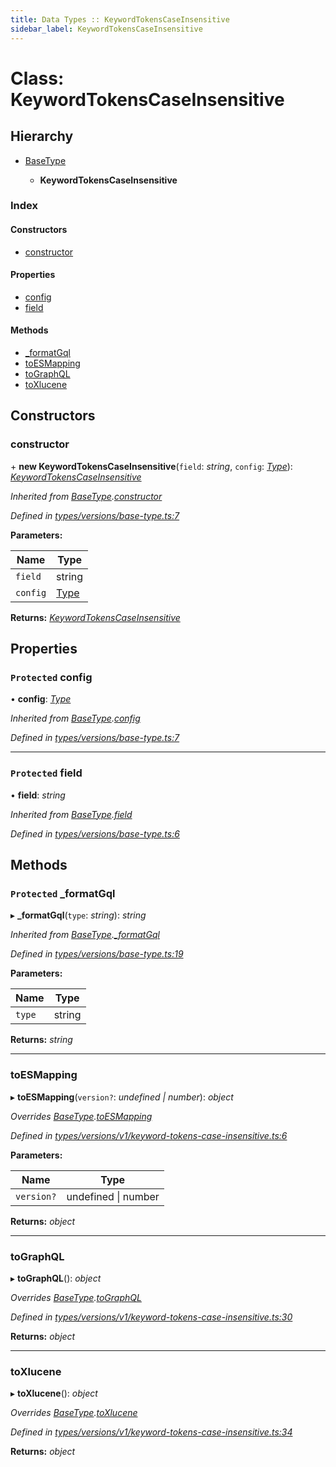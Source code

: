 ```yaml
---
title: Data Types :: KeywordTokensCaseInsensitive
sidebar_label: KeywordTokensCaseInsensitive
---
```


# Class: KeywordTokensCaseInsensitive

## Hierarchy

* [BaseType](basetype.md)

  * **KeywordTokensCaseInsensitive**

### Index

#### Constructors

* [constructor](keywordtokenscaseinsensitive.md#constructor)

#### Properties

* [config](keywordtokenscaseinsensitive.md#protected-config)
* [field](keywordtokenscaseinsensitive.md#protected-field)

#### Methods

* [_formatGql](keywordtokenscaseinsensitive.md#protected-_formatgql)
* [toESMapping](keywordtokenscaseinsensitive.md#toesmapping)
* [toGraphQL](keywordtokenscaseinsensitive.md#tographql)
* [toXlucene](keywordtokenscaseinsensitive.md#toxlucene)

## Constructors

###  constructor

\+ **new KeywordTokensCaseInsensitive**(`field`: *string*, `config`: *[Type](../overview.md#type)*): *[KeywordTokensCaseInsensitive](keywordtokenscaseinsensitive.md)*

*Inherited from [BaseType](basetype.md).[constructor](basetype.md#constructor)*

*Defined in [types/versions/base-type.ts:7](https://github.com/terascope/teraslice/blob/6e018493/packages/data-types/src/types/versions/base-type.ts#L7)*

**Parameters:**

Name | Type |
------ | ------ |
`field` | string |
`config` | [Type](../overview.md#type) |

**Returns:** *[KeywordTokensCaseInsensitive](keywordtokenscaseinsensitive.md)*

## Properties

### `Protected` config

• **config**: *[Type](../overview.md#type)*

*Inherited from [BaseType](basetype.md).[config](basetype.md#protected-config)*

*Defined in [types/versions/base-type.ts:7](https://github.com/terascope/teraslice/blob/6e018493/packages/data-types/src/types/versions/base-type.ts#L7)*

___

### `Protected` field

• **field**: *string*

*Inherited from [BaseType](basetype.md).[field](basetype.md#protected-field)*

*Defined in [types/versions/base-type.ts:6](https://github.com/terascope/teraslice/blob/6e018493/packages/data-types/src/types/versions/base-type.ts#L6)*

## Methods

### `Protected` _formatGql

▸ **_formatGql**(`type`: *string*): *string*

*Inherited from [BaseType](basetype.md).[_formatGql](basetype.md#protected-_formatgql)*

*Defined in [types/versions/base-type.ts:19](https://github.com/terascope/teraslice/blob/6e018493/packages/data-types/src/types/versions/base-type.ts#L19)*

**Parameters:**

Name | Type |
------ | ------ |
`type` | string |

**Returns:** *string*

___

###  toESMapping

▸ **toESMapping**(`version?`: *undefined | number*): *object*

*Overrides [BaseType](basetype.md).[toESMapping](basetype.md#abstract-toesmapping)*

*Defined in [types/versions/v1/keyword-tokens-case-insensitive.ts:6](https://github.com/terascope/teraslice/blob/6e018493/packages/data-types/src/types/versions/v1/keyword-tokens-case-insensitive.ts#L6)*

**Parameters:**

Name | Type |
------ | ------ |
`version?` | undefined \| number |

**Returns:** *object*

___

###  toGraphQL

▸ **toGraphQL**(): *object*

*Overrides [BaseType](basetype.md).[toGraphQL](basetype.md#abstract-tographql)*

*Defined in [types/versions/v1/keyword-tokens-case-insensitive.ts:30](https://github.com/terascope/teraslice/blob/6e018493/packages/data-types/src/types/versions/v1/keyword-tokens-case-insensitive.ts#L30)*

**Returns:** *object*

___

###  toXlucene

▸ **toXlucene**(): *object*

*Overrides [BaseType](basetype.md).[toXlucene](basetype.md#abstract-toxlucene)*

*Defined in [types/versions/v1/keyword-tokens-case-insensitive.ts:34](https://github.com/terascope/teraslice/blob/6e018493/packages/data-types/src/types/versions/v1/keyword-tokens-case-insensitive.ts#L34)*

**Returns:** *object*
